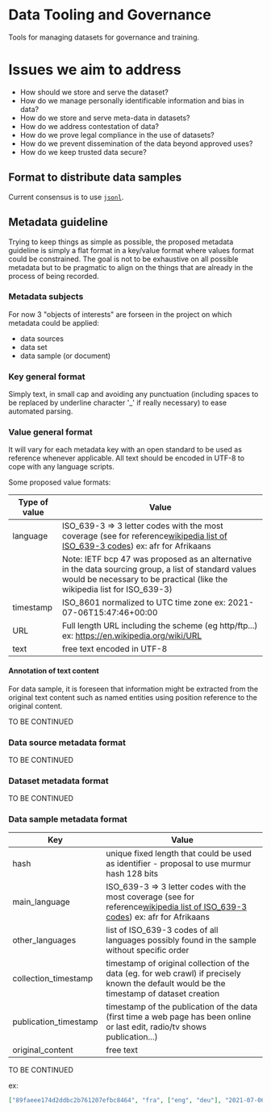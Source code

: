 # Data Tooling and Governance
Tools for managing datasets for governance and training.

# Issues we aim to address
- How should we store and serve the dataset?
- How do we manage personally identificable information and bias in data?
- How do we store and serve meta-data in datasets?
- How do we address contestation of data?
- How do we prove legal compliance in the use of datasets?
- How do we prevent dissemination of the data beyond approved uses?
- How do we keep trusted data secure?

## Format to distribute data samples

Current consensus is to use [`jsonl`](https://jsonlines.org/).

## Metadata guideline

Trying to keep things as simple as possible, the proposed metadata guideline is simply a flat format in a key/value format where values format could be constrained. The goal is not to be exhaustive on all possible metadata but to be pragmatic to align on the things that are already in the process of being recorded.

### Metadata subjects

For now 3 "objects of interests" are forseen in the project on which metadata could be applied:

- data sources 
- data set
- data sample (or document)

### Key general format

Simply text, in small cap and avoiding any punctuation (including spaces to be replaced by underline character '_' if really necessary)  to ease automated parsing.

### Value general format

It will vary for each metadata key with an open standard to be used as reference whenever applicable. All text should be encoded in UTF-8 to cope with any language scripts.

Some proposed value formats:

| Type of value       	| Value                                                                                                                                                                                                                                  	|
|-----------	|----------------------------------------------------------------------------------------------------------------------------------------------------------------------------------------------------------------------------------------	|
| language  	| ISO_639-3 => 3 letter codes with the most coverage (see for reference[wikipedia list of ISO_639-3 codes](https://en.wikipedia.org/wiki/Wikipedia:WikiProject_Languages/List_of_ISO_639-3_language_codes_(2019))) ex: afr for Afrikaans 	|
|               | Note: IETF bcp 47 was proposed as an alternative in the data sourcing group, a list of standard values would be necessary to be practical (like the wikipedia list for ISO_639-3) 
| timestamp 	| ISO_8601 normalized to UTC time zone ex: 2021-07-06T15:47:46+00:00                                                                                                                                                                     	|
| URL       	| Full length URL including the scheme (eg http/ftp...)  ex: https://en.wikipedia.org/wiki/URL                                                                                                                                           	|
| text      	| free text encoded in UTF-8

#### Annotation of text content

For data sample, it is foreseen that information might be extracted from the original text content such as named entities using position reference to the original content.

TO BE CONTINUED

### Data source metadata format

TO BE CONTINUED

### Dataset metadata format 

TO BE CONTINUED

### Data sample metadata format 

| Key                   	| Value                                                                                                                                                                                                                                  	|
|-----------------------	|----------------------------------------------------------------------------------------------------------------------------------------------------------------------------------------------------------------------------------------	|
| hash            	| unique fixed length that could be used as identifier - proposal to use murmur hash 128 bits                                                                                                                                                                     	|
| main_language         	| ISO_639-3 => 3 letter codes with the most coverage (see for reference[wikipedia list of ISO_639-3 codes](https://en.wikipedia.org/wiki/Wikipedia:WikiProject_Languages/List_of_ISO_639-3_language_codes_(2019))) ex: afr for Afrikaans 	|
| other_languages       	| list of ISO_639-3 codes of all languages possibly found in the sample without specific order                                                                                                                                           	|
| collection_timestamp  	| timestamp of original collection of the data (eg. for web crawl) if precisely known the default would be the timestamp of dataset creation                                                                                             	|
| publication_timestamp 	| timestamp of the publication of the data (first time a web page has been online or last edit, radio/tv shows publication...)                                                                                                           	|
| original_content      	| free text       

TO BE CONTINUED

ex:
```json
["89faeee174d2ddbc2b761207efbc8464", "fra", ["eng", "deu"], "2021-07-06T19:06:02Z", null, "je crois il est parti à Stuttgart ou bien à London"]
```

